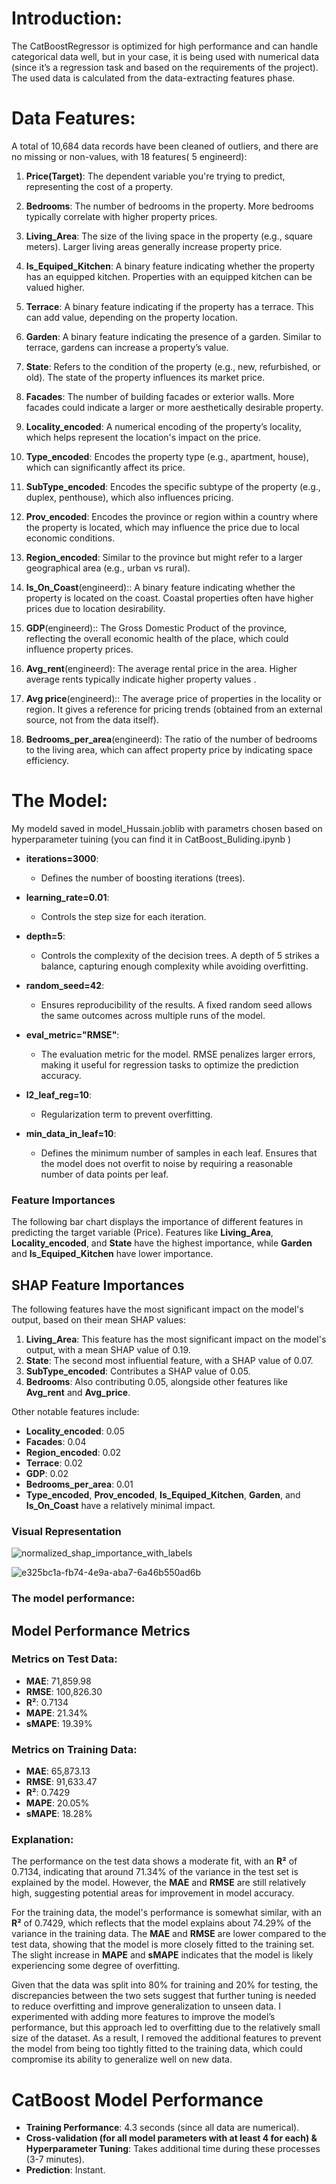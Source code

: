 # Introduction:
The CatBoostRegressor is optimized for high performance and can handle categorical data well, but in your case, it is being used with numerical data (since it’s a regression task and based on the requirements of the project). The used data is calculated from the data-extracting features phase.

# Data Features:
A total of 10,684 data records have been cleaned of outliers, and there are no missing or non-values, with 18 features( 5 engineerd):

1. **Price(Target)**: The dependent variable you're trying to predict, representing the cost of a property.

2. **Bedrooms**: The number of bedrooms in the property. More bedrooms typically correlate with higher property prices.

3. **Living_Area**: The size of the living space in the property (e.g., square meters). Larger living areas generally increase property price.

4. **Is_Equiped_Kitchen**: A binary feature indicating whether the property has an equipped kitchen. Properties with an equipped kitchen can be valued higher.

5. **Terrace**: A binary feature indicating if the property has a terrace. This can add value, depending on the property location.

6. **Garden**: A binary feature indicating the presence of a garden. Similar to terrace, gardens can increase a property’s value.

7. **State**: Refers to the condition of the property (e.g., new, refurbished, or old). The state of the property influences its market price.

8. **Facades**: The number of building facades or exterior walls. More facades could indicate a larger or more aesthetically desirable property.

9. **Locality_encoded**: A numerical encoding of the property’s locality, which helps represent the location's impact on the price.

10. **Type_encoded**: Encodes the property type (e.g., apartment, house), which can significantly affect its price.

11. **SubType_encoded**: Encodes the specific subtype of the property (e.g., duplex, penthouse), which also influences pricing.

12. **Prov_encoded**: Encodes the province or region within a country where the property is located, which may influence the price due to local economic conditions.

13. **Region_encoded**: Similar to the province but might refer to a larger geographical area (e.g., urban vs rural).

14. **Is_On_Coast**(engineerd):: A binary feature indicating whether the property is located on the coast. Coastal properties often have higher prices due to location desirability.

15. **GDP**(engineerd):: The Gross Domestic Product of the province, reflecting the overall economic health of the place, which could influence property prices.

16. **Avg_rent**(engineerd): The average rental price in the area. Higher average rents typically indicate higher property values .

17. **Avg price**(engineerd):: The average price of properties in the locality or region. It gives a reference for pricing trends (obtained from an external source, not from the data itself).

18. **Bedrooms_per_area**(engineerd): The ratio of the number of bedrooms to the living area, which can affect property price by indicating space efficiency.



# The Model:
My modeld saved in model_Hussain.joblib  with parametrs chosen based on hyperparameter tuining (you can find it in CatBoost_Buliding.ipynb ) 


- **iterations=3000**: 
  - Defines the number of boosting iterations (trees). 

- **learning_rate=0.01**: 
  - Controls the step size for each iteration.

- **depth=5**: 
  - Controls the complexity of the decision trees. A depth of 5 strikes a balance, capturing enough complexity while avoiding overfitting.

- **random_seed=42**: 
  - Ensures reproducibility of the results. A fixed random seed allows the same outcomes across multiple runs of the model.

- **eval_metric="RMSE"**: 
  - The evaluation metric for the model. RMSE penalizes larger errors, making it useful for regression tasks to optimize the prediction accuracy.

- **l2_leaf_reg=10**: 
  - Regularization term to prevent overfitting. 

- **min_data_in_leaf=10**: 
  - Defines the minimum number of samples in each leaf. Ensures that the model does not overfit to noise by requiring a reasonable number of data points per leaf.


### Feature Importances

The following bar chart displays the importance of different features in predicting the target variable (Price). Features like **Living_Area**, **Locality_encoded**, and **State** have the highest importance, while **Garden** and **Is_Equiped_Kitchen** have lower importance.


## SHAP Feature Importances

The following features have the most significant impact on the model's output, based on their mean SHAP values:

1. **Living_Area**: This feature has the most significant impact on the model's output, with a mean SHAP value of 0.19.
2. **State**: The second most influential feature, with a SHAP value of 0.07.
3. **SubType_encoded**: Contributes a SHAP value of 0.05.
4. **Bedrooms**: Also contributing 0.05, alongside other features like **Avg_rent** and **Avg_price**.

Other notable features include:
- **Locality_encoded**: 0.05
- **Facades**: 0.04
- **Region_encoded**: 0.02
- **Terrace**: 0.02
- **GDP**: 0.02
- **Bedrooms_per_area**: 0.01
- **Type_encoded**, **Prov_encoded**, **Is_Equiped_Kitchen**, **Garden**, and **Is_On_Coast** have a relatively minimal impact.

### Visual Representation
![normalized_shap_importance_with_labels](https://github.com/user-attachments/assets/17c7ea87-8ef6-4bff-b74e-1527cc9c608e)


![e325bc1a-fb74-4e9a-aba7-6a46b550ad6b](https://github.com/user-attachments/assets/796485c8-d62d-46e2-ab01-e15047591959)



### The model performance:

## Model Performance Metrics

### Metrics on Test Data:
- **MAE**: 71,859.98
- **RMSE**: 100,826.30
- **R²**: 0.7134
- **MAPE**: 21.34%
- **sMAPE**: 19.39%

### Metrics on Training Data:
- **MAE**: 65,873.13
- **RMSE**: 91,633.47
- **R²**: 0.7429
- **MAPE**: 20.05%
- **sMAPE**: 18.28%

### Explanation:
The performance on the test data shows a moderate fit, with an **R²** of 0.7134, indicating that around 71.34% of the variance in the test set is explained by the model. However, the **MAE** and **RMSE** are still relatively high, suggesting potential areas for improvement in model accuracy.

For the training data, the model's performance is somewhat similar, with an **R²** of 0.7429, which reflects that the model explains about 74.29% of the variance in the training data. The **MAE** and **RMSE** are lower compared to the test data, showing that the model is more closely fitted to the training set. The slight increase in **MAPE** and **sMAPE** indicates that the model is likely experiencing some degree of overfitting.

Given that the data was split into 80% for training and 20% for testing, the discrepancies between the two sets suggest that further tuning is needed to reduce overfitting and improve generalization to unseen data. I experimented with adding more features to improve the model’s performance, but this approach led to overfitting due to the relatively small size of the dataset. As a result, I removed the additional features to prevent the model from being too tightly fitted to the training data, which could compromise its ability to generalize well on new data.

# CatBoost Model Performance

- **Training Performance**: 4.3 seconds (since all data are numerical).
- **Cross-validation (for all model parameters with at least 4 for each) & Hyperparameter Tuning**: Takes additional time during these processes (3-7 minutes).
- **Prediction**: Instant.


